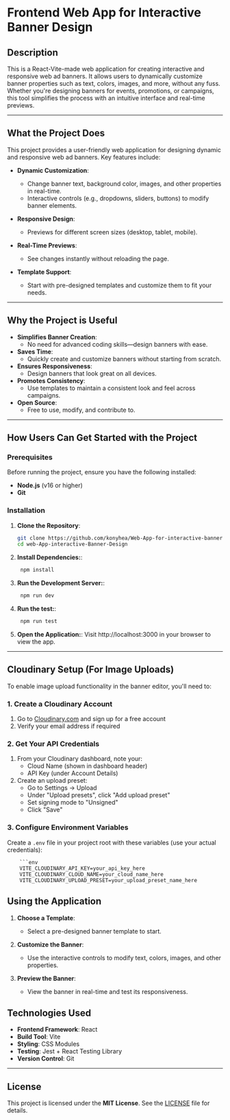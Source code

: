 # Frontend Web App for Interactive Banner Design

## Description

This is a React-Vite-made web application for creating interactive and responsive web ad banners. It allows users to dynamically customize banner properties such as text, colors, images, and more, without any fuss. Whether you're designing banners for events, promotions, or campaigns, this tool simplifies the process with an intuitive interface and real-time previews.

---

## What the Project Does

This project provides a user-friendly web application for designing dynamic and responsive web ad banners. Key features include:

- **Dynamic Customization**:
  - Change banner text, background color, images, and other properties in real-time.
  - Interactive controls (e.g., dropdowns, sliders, buttons) to modify banner elements.
- **Responsive Design**:

  - Previews for different screen sizes (desktop, tablet, mobile).

- **Real-Time Previews**:

  - See changes instantly without reloading the page.

- **Template Support**:
  - Start with pre-designed templates and customize them to fit your needs.

---

## Why the Project is Useful

- **Simplifies Banner Creation**:
  - No need for advanced coding skills—design banners with ease.
- **Saves Time**:
  - Quickly create and customize banners without starting from scratch.
- **Ensures Responsiveness**:
  - Design banners that look great on all devices.
- **Promotes Consistency**:
  - Use templates to maintain a consistent look and feel across campaigns.
- **Open Source**:
  - Free to use, modify, and contribute to.

---

## How Users Can Get Started with the Project

### Prerequisites

Before running the project, ensure you have the following installed:

- **Node.js** (v16 or higher)
- **Git**

### Installation

1. **Clone the Repository**:

   ```bash
   git clone https://github.com/konyhea/Web-App-for-interactive-banner-design.git
   cd web-App-interactive-Banner-Design

   ```

2. **Install Dependencies:**:

   ```bash
    npm install

   ```

3. **Run the Development Server:**:

   ```bash
    npm run dev


   ```

4. **Run the test:**:

   ```bash
    npm run test


   ```

5. **Open the Application:**:
   Visit http://localhost:3000 in your browser to view the app.

---

## Cloudinary Setup (For Image Uploads)

To enable image upload functionality in the banner editor, you'll need to:

### 1. Create a Cloudinary Account

1. Go to [Cloudinary.com](https://cloudinary.com/users/register_free) and sign up for a free account
2. Verify your email address if required

### 2. Get Your API Credentials

1. From your Cloudinary dashboard, note your:
   - Cloud Name (shown in dashboard header)
   - API Key (under Account Details)
2. Create an upload preset:
   - Go to Settings → Upload
   - Under "Upload presets", click "Add upload preset"
   - Set signing mode to "Unsigned"
   - Click "Save"

### 3. Configure Environment Variables

Create a `.env` file in your project root with these variables (use your actual credentials):

        ```env
        VITE_CLOUDINARY_API_KEY=your_api_key_here
        VITE_CLOUDINARY_CLOUD_NAME=your_cloud_name_here
        VITE_CLOUDINARY_UPLOAD_PRESET=your_upload_preset_name_here


## Using the Application

1. **Choose a Template**:
   - Select a pre-designed banner template to start.

2. **Customize the Banner**:
   - Use the interactive controls to modify text, colors, images, and other properties.

3. **Preview the Banner**:
   - View the banner in real-time and test its responsiveness.





## Technologies Used
- **Frontend Framework**: React
- **Build Tool**: Vite
- **Styling**:  CSS Modules
- **Testing**: Jest + React Testing Library
- **Version Control**: Git


---

## License
This project is licensed under the **MIT License**. See the [LICENSE](./LICENSE) file for details.
```
